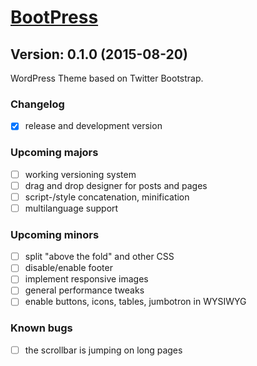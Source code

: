# [BootPress](http://bootpress.larsschweisthal.de)

## Version: 0.1.0 (2015-08-20)
WordPress Theme based on Twitter Bootstrap.

### Changelog
- [x] release and development version

### Upcoming majors
- [ ] working versioning system
- [ ] drag and drop designer for posts and pages
- [ ] script-/style concatenation, minification
- [ ] multilanguage support

### Upcoming minors
- [ ] split "above the fold" and other CSS
- [ ] disable/enable footer
- [ ] implement responsive images
- [ ] general performance tweaks
- [ ] enable buttons, icons, tables, jumbotron in WYSIWYG

### Known bugs
- [ ] the scrollbar is jumping on long pages